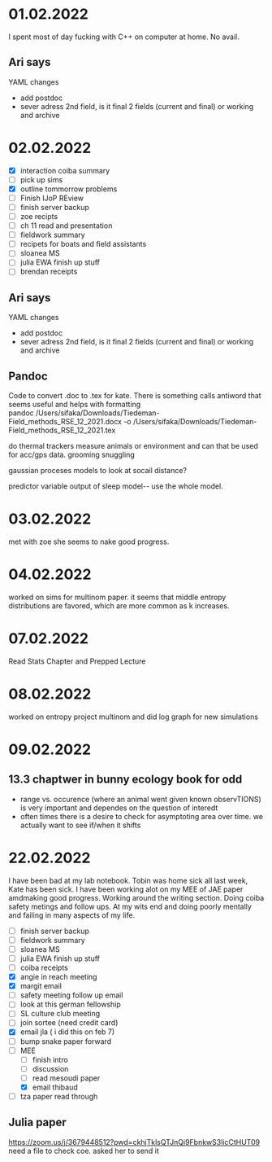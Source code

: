 # 01.02.2022
I spent most of day fucking with C++ on computer at home. No avail.

## Ari says 
YAML changes
- add postdoc
- sever adress 2nd field, is it final 2 fields (current and final) or working and archive

# 02.02.2022
-[x] interaction coiba summary
-[ ] pick up sims
-[x] outline tommorrow problems
-[ ] Finish IJoP REview
-[ ] finish server backup
-[ ] zoe recipts
-[ ] ch 11 read and presentation
-[ ] fieldwork summary 
-[ ] recipets for boats and field assistants
-[ ] sloanea MS
-[ ] julia EWA finish up stuff
-[ ] brendan receipts

## Ari says 
YAML changes
- add postdoc
- sever adress 2nd field, is it final 2 fields (current and final) or working and archive

## Pandoc
Code to convert .doc to .tex for kate.
There is something calls antiword that seems useful and helps with formatting\
pandoc /Users/sifaka/Downloads/Tiedeman-Field_methods_RSE_12_2021.docx -o /Users/sifaka/Downloads/Tiedeman-Field_methods_RSE_12_2021.tex

do thermal trackers measure animals or environment and can that be used for acc/gps data. grooming snuggling

gaussian proceses models to look at socail distance?

predictor variable output of sleep model-- use the whole model.

# 03.02.2022
met with zoe she seems to nake good progress.

# 04.02.2022
worked on sims for multinom paper. it seems that middle entropy distributions are favored, which are more common as k increases.

# 07.02.2022

Read Stats Chapter and Prepped Lecture

# 08.02.2022
worked on entropy project multinom and did log graph for new simulations

# 09.02.2022

## 13.3 chaptwer in bunny ecology book for odd
- range vs. occurence (where an animal went given known observTIONS) is very important and dependes on the question of interedt
- often times there is a desire to check for asymptoting area over time. we actually want to see if/when it shifts

# 22.02.2022
I have been bad at my lab notebook. 
Tobin was home sick all last week, Kate has been sick. 
I have been working alot on my MEE of JAE paper amdmaking good progress. 
Working around the writing section. 
Doing coiba safety metings and follow ups.
At my wits end and doing poorly mentally and failing in many aspects of my life.


-[ ] finish server backup
-[ ] fieldwork summary 
-[ ] sloanea MS
-[ ] julia EWA finish up stuff
-[ ] coiba receipts
-[x] angie in reach meeting
-[x] margit email
-[ ] safety meeting follow up email
-[ ] look at this german fellowship
-[ ] SL culture club meeting
-[ ] join sortee (need credit card)
-[x] email jla ( i did this on feb 7)
-[ ] bump snake paper forward
-[ ] MEE
	-[ ] finish intro
	-[ ] discussion
	-[ ] read mesoudi paper
	-[x] email thibaud
-[ ] tza paper read through

## Julia paper
https://zoom.us/j/3679448512?pwd=ckhjTklsQTJnQi9FbnkwS3licCtHUT09
need a file to check coe. asked her to send it


